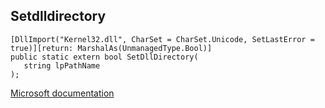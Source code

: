 ## Setdlldirectory

```
[DllImport("Kernel32.dll", CharSet = CharSet.Unicode, SetLastError = true)][return: MarshalAs(UnmanagedType.Bool)]
public static extern bool SetDllDirectory(
   string lpPathName
);
```

[Microsoft documentation](https://docs.microsoft.com/en-us/windows/win32/api/libloaderapi/nf-libloaderapi-setdlldirectory)
